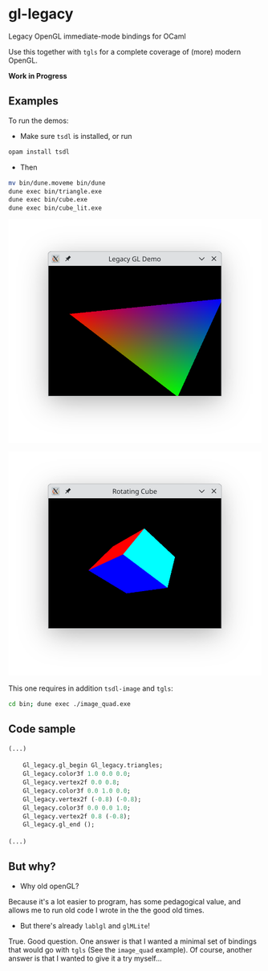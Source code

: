 # gl-legacy

Legacy OpenGL immediate-mode bindings for OCaml

Use this together with `tgls` for a complete coverage of (more) modern OpenGL.

__Work in Progress__

## Examples

To run the demos:

* Make sure `tsdl` is installed, or run
```bash
opam install tsdl
```

* Then

```bash
mv bin/dune.moveme bin/dune
dune exec bin/triangle.exe
dune exec bin/cube.exe
dune exec bin/cube_lit.exe
```

![triangle](triangle.png)

![cube](cube.png)

This one requires in addition `tsdl-image` and `tgls`:

```bash
cd bin; dune exec ./image_quad.exe
```

## Code sample

```ocaml
(...)

    Gl_legacy.gl_begin Gl_legacy.triangles;
    Gl_legacy.color3f 1.0 0.0 0.0;
    Gl_legacy.vertex2f 0.0 0.8;
    Gl_legacy.color3f 0.0 1.0 0.0;
    Gl_legacy.vertex2f (-0.8) (-0.8);
    Gl_legacy.color3f 0.0 0.0 1.0;
    Gl_legacy.vertex2f 0.8 (-0.8);
    Gl_legacy.gl_end ();

(...)
```

## But why?

* Why old openGL?

Because it's a lot easier to program, has some pedagogical value, and
allows me to run old code I wrote in the the good old times.

* But there's already `lablgl` and `glMLite`!

True. Good question. One answer is that I wanted a minimal set of
bindings that would go with `tgls` (See the `image_quad` example). Of
course, another answer is that I wanted to give it a try myself...
